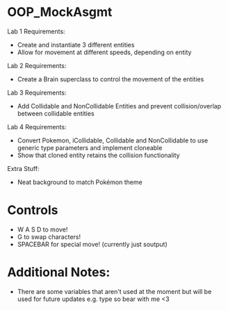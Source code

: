 # OOP_MockAsgmt
Lab 1 Requirements:
- Create and instantiate 3 different entities
- Allow for movement at different speeds, depending on entity

Lab 2 Requirements:
- Create a Brain superclass to control the movement of the entities

Lab 3 Requirements:
- Add Collidable and NonCollidable Entities and prevent collision/overlap between collidable entities

Lab 4 Requirements:
- Convert Pokemon, iCollidable, Collidable and NonCollidable to use generic type parameters and implement cloneable
- Show that cloned entity retains the collision functionality

Extra Stuff:
- Neat background to match Pokémon theme

# Controls
- W A S D to move!
- G to swap characters!
- SPACEBAR for special move! (currently just soutput)

# Additional Notes:
- There are some variables that aren't used at the moment but will be used for future updates e.g. type so bear with me <3
